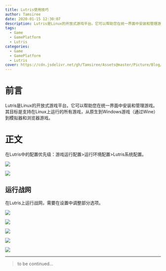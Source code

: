 ```yaml
---
title: Lutris使用技巧
author: Tamsiree
date: 2020-01-15 12:30:07
description: Lutris是Linux的开放式游戏平台。它可以帮助您在统一界面中安装和管理游戏。其目标是支持在Linux上运行的所有游戏，从原生到Windows游戏（通过Wine）到模拟器和浏览器游戏。
tags:
  - Game
  - GamePlatform
  - Lutris
categories:
  - Game
  - GamePlatform
  - Lutris
cover: https://cdn.jsdelivr.net/gh/Tamsiree/Assets@master/Picture/Blog/Cover/wallhaveng8171e.png
---
```

# 前言
Lutris是Linux的开放式游戏平台。它可以帮助您在统一界面中安装和管理游戏。其目标是支持在Linux上运行的所有游戏，从原生到Windows游戏（通过Wine）到模拟器和浏览器游戏。

# 正文
在Lutris中的配置优先级：游戏运行配置>运行环境配置>Lutris系统配置。

![](https://ywnz.com/uploads/allimg/18/1-1Q205112050107.JPG)

![](https://ywnz.com/uploads/allimg/18/1-1Q205112102438.JPG)

## 运行战网
在Lutris上运行战网，需要在设置中调整部分选项。

![](https://cdn.jsdelivr.net/gh/Tamsiree/Assets@master/Picture/Blog/Post/20200115123401.png)

![](https://cdn.jsdelivr.net/gh/Tamsiree/Assets@master/Picture/Blog/Post/20200115123048.png)

![](https://cdn.jsdelivr.net/gh/Tamsiree/Assets@master/Picture/Blog/Post/20200115123058.png)

![](https://cdn.jsdelivr.net/gh/Tamsiree/Assets@master/Picture/Blog/Post/20200115123107.png)

![](https://cdn.jsdelivr.net/gh/Tamsiree/Assets@master/Picture/Blog/Post/20200115123115.png)

---
> to be continued...